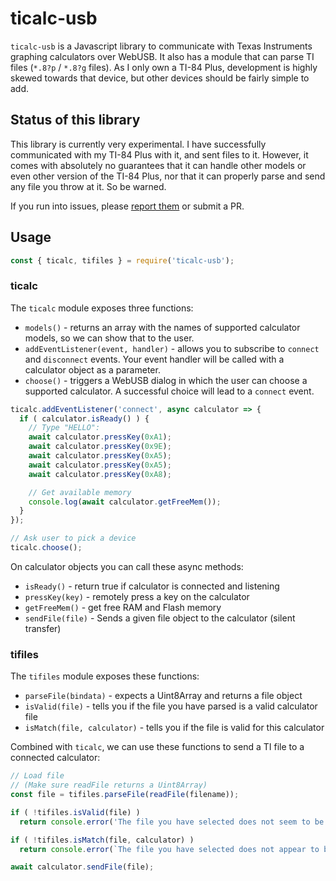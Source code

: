 # ticalc-usb

`ticalc-usb` is a Javascript library to communicate with Texas Instruments
graphing calculators over WebUSB. It also has a module that can parse TI files
(`*.8?p` / `*.8?g` files). As I only own a TI-84 Plus, development is highly
skewed towards that device, but other devices should be fairly simple to add.

## Status of this library

This library is currently very experimental. I have successfully communicated
with my TI-84 Plus with it, and sent files to it. However, it comes with
absolutely no guarantees that it can handle other models or even other version
of the TI-84 Plus, nor that it can properly parse and send any file you throw at
it. So be warned.

If you run into issues, please
[report them](https://github.com/Timendus/ticalc-usb/issues/new) or submit a PR.

## Usage

```javascript
const { ticalc, tifiles } = require('ticalc-usb');
```

### ticalc

The `ticalc` module exposes three functions:

  * `models()` - returns an array with the names of supported calculator models, so we can show that to the user.
  * `addEventListener(event, handler)` - allows you to subscribe to `connect` and `disconnect` events. Your event handler will be called with a calculator object as a parameter.
  * `choose()` - triggers a WebUSB dialog in which the user can choose a supported calculator. A successful choice will lead to a `connect` event.

```javascript
ticalc.addEventListener('connect', async calculator => {
  if ( calculator.isReady() ) {
    // Type "HELLO":
    await calculator.pressKey(0xA1);
    await calculator.pressKey(0x9E);
    await calculator.pressKey(0xA5);
    await calculator.pressKey(0xA5);
    await calculator.pressKey(0xA8);

    // Get available memory
    console.log(await calculator.getFreeMem());
  }
});

// Ask user to pick a device
ticalc.choose();
```

On calculator objects you can call these async methods:

  * `isReady()` - return true if calculator is connected and listening
  * `pressKey(key)` - remotely press a key on the calculator
  * `getFreeMem()` - get free RAM and Flash memory
  * `sendFile(file)` - Sends a given file object to the calculator (silent transfer)

### tifiles

The `tifiles` module exposes these functions:

  * `parseFile(bindata)` - expects a Uint8Array and returns a file object
  * `isValid(file)` - tells you if the file you have parsed is a valid calculator file
  * `isMatch(file, calculator)` - tells you if the file is valid for this calculator

Combined with `ticalc`, we can use these functions to send a TI file to a
connected calculator:

```javascript
// Load file
// (Make sure readFile returns a Uint8Array)
const file = tifiles.parseFile(readFile(filename));

if ( !tifiles.isValid(file) )
  return console.error('The file you have selected does not seem to be a valid calculator file');

if ( !tifiles.isMatch(file, calculator) )
  return console.error(`The file you have selected does not appear to be a valid file for your ${calculator.name}`);

await calculator.sendFile(file);
```

